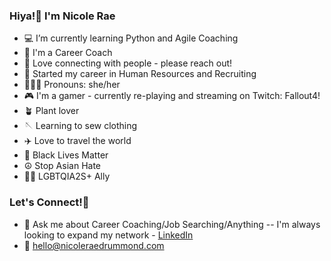 ### Hiya!👋 I'm Nicole Rae

- 💻 I’m currently learning Python and Agile Coaching
- 🤝 I'm a Career Coach
- 👥 Love connecting with people - please reach out!
- 💼 Started my career in Human Resources and Recruiting
- 👩🏻‍🦰 Pronouns: she/her
- 🎮 I'm a gamer - currently re-playing and streaming on Twitch: Fallout4! 
- 🪴 Plant lover
- 🪡 Learning to sew clothing
- ✈️ Love to travel the world
- 🖤 Black Lives Matter
- ☮️ Stop Asian Hate
- 🏳️‍🌈 LGBTQIA2S+ Ally

### Let's Connect!📲
- 💬 Ask me about Career Coaching/Job Searching/Anything -- I'm always looking to expand my network - <a href="https://www.linkedin.com/in/nicoleraedrummond">LinkedIn</a>
- 📩 hello@nicoleraedrummond.com

### 

<!--
**nicolerae/nicolerae** is a ✨ _special_ ✨ repository because its `README.md` (this file) appears on your GitHub profile.
- 🔭 I’m currently working on ...
- 🌱 I’m currently learning Python
- 💬 Ask me about Career Coaching
- 📫 How to reach me: hello@nicoleraedrummond.com
- 😄 Pronouns: she/her
Here are some ideas to get you started:

- 🔭 I’m currently working on creating readme.md templates for my students
- 🌱 I’m currently learning Python
- 💬 Ask me about Career Coaching
- 📫 How to reach me: hello@nicoleraedrummond.com
- 😄 Pronouns: she/her
- ⚡ Fun fact: I met my partner on Instagram in 2012
-->
